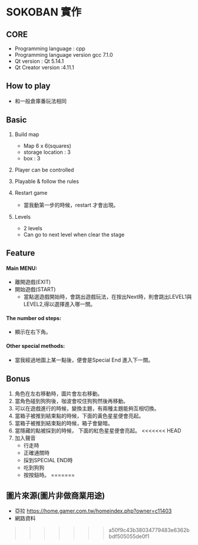 # SOKOBAN 實作

## CORE
- Programming language : cpp
- Programming language version gcc 7.1.0
- Qt version : Qt 5.14.1
- Qt Creator version :4.11.1

## How to play
- 和一般倉庫番玩法相同

## Basic

1. Build map
    - Map 6 x 6(squares)
    - storage location : 3
    - box : 3

2. Player can be controlled 
3. Playable & follow the rules
4. Restart game
    - 當我動第一步的時候，restart 才會出現。
5. Levels
    - 2 levels
    - Can go to next level when clear the stage

## Feature
#### Main MENU:
- 離開遊戲(EXIT)
- 開始遊戲(START)
    - 當點選遊戲開始時，會跳出遊戲玩法，在按出Next時，則會跳出LEVEL1與LEVEL2,得以選擇進入哪一關。

#### The number od steps:
- 顯示在右下角。

#### Other special methods:
- 當我經過地圖上某一點後，便會是Special End 進入下一關。

## Bonus
1. 角色在左右移動時，圖片會左右移動。
2. 當角色碰到狗狗後，咖波會咬住狗狗然後再移動。
3. 可以在遊戲進行的時候，變換主題，有兩種主題能夠互相切換。
4. 當箱子被推到結束點的時候，下面的黃色星星便會亮起。
5. 當箱子被推到結束點的時候，箱子會變暗。
6. 當隱藏的點被採到的時候， 下面的紅色星星便會亮起。
<<<<<<< HEAD
7. 加入聲音
    - 行走時
    - 正確通關時
    - 採到SPECIAL END時
    - 吃到狗狗
    - 按按鈕時。
=======

## 圖片來源(圖片非做商業用途)
- 亞拉 <https://home.gamer.com.tw/homeindex.php?owner=c11403>
- 網路資料

>>>>>>> a50f9c43b38034779483e6362bbdf505055de0f1
